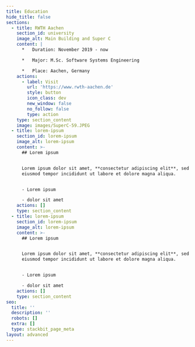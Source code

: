 ```yaml
---
title: Education
hide_title: false
sections:
  - title: RWTH Aachen
    section_id: university
    image_alt: Main Building and Super C
    content: |
      *   Duration: November 2019 - now

      *   Major: M.Sc. Software Systems Engineering

      *   Place: Aachen, Germany
    actions:
      - label: Visit
        url: 'https://www.rwth-aachen.de'
        style: button
        icon_class: dev
        new_window: false
        no_follow: false
        type: action
    type: section_content
    image: images/SuperC-59.JPEG
  - title: lorem-ipsum
    section_id: lorem-ipsum
    image_alt: lorem-ipsum
    content: >-
      ## Lorem ipsum


      Lorem ipsum dolor sit amet, **consectetur adipiscing elit**, sed do
      eiusmod tempor incididunt ut labore et dolore magna aliqua.


      - Lorem ipsum

      - dolor sit amet
    actions: []
    type: section_content
  - title: lorem-ipsum
    section_id: lorem-ipsum
    image_alt: lorem-ipsum
    content: >-
      ## Lorem ipsum


      Lorem ipsum dolor sit amet, **consectetur adipiscing elit**, sed do
      eiusmod tempor incididunt ut labore et dolore magna aliqua.


      - Lorem ipsum

      - dolor sit amet
    actions: []
    type: section_content
seo:
  title: ''
  description: ''
  robots: []
  extra: []
  type: stackbit_page_meta
layout: advanced
---
```


